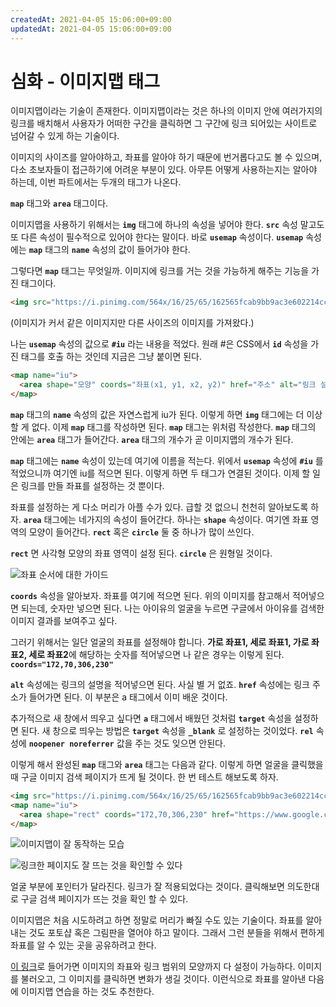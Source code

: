 ```yaml
---
createdAt: 2021-04-05 15:06:00+09:00
updatedAt: 2021-04-05 15:06:00+09:00
---
```


# 심화 - 이미지맵 태그
이미지맵이라는 기술이 존재한다. 이미지맵이라는 것은 하나의 이미지 안에 여러가지의 링크를 배치해서 사용자가 어떠한 구간을 클릭하면 그 구간에 링크 되어있는 사이트로 넘어갈 수 있게 하는 기술이다.

이미지의 사이즈를 알아야하고, 좌표를 알아야 하기 때문에 번거롭다고도 볼 수 있으며, 다소 초보자들이 접근하기에 어려운 부분이 있다. 아무튼 어떻게 사용하는지는 알아야 하는데, 이번 파트에서는 두개의 태그가 나온다.

**`map`** 태그와 **`area`** 태그이다.

이미지맵을 사용하기 위해서는 **`img`** 태그에 하나의 속성을 넣어야 한다. **`src`** 속성 말고도 또 다른 속성이 필수적으로 있어야 한다는 말이다. 바로 **`usemap`** 속성이다. **`usemap`** 속성에는 **`map`** 태그의 **`name`** 속성의 값이 들어가야 한다.

그렇다면 **`map`** 태그는 무엇일까. 이미지에 링크를 거는 것을 가능하게 해주는 기능을 가진 태그이다.

```html
<img src="https://i.pinimg.com/564x/16/25/65/162565fcab9bb9ac3e602214ccede582.jpg" alt="호텔 델루나 장만월" usemap="#iu" />
```

(이미지가 커서 같은 이미지지만 다른 사이즈의 이미지를 가져왔다.)

나는 **`usemap`** 속성의 값으로 **`#iu`** 라는 내용을 적었다. 원래 #은 CSS에서 **`id`** 속성을 가진 태그를 호출 하는 것인데 지금은 그냥 붙이면 된다.

```html
<map name="iu">
  <area shape="모양" coords="좌표(x1, y1, x2, y2)" href="주소" alt="링크 설명">
</map>
```

**`map`** 태그의 **`name`** 속성의 값은 자연스럽게 iu가 된다. 이렇게 하면 **`img`** 태그에는 더 이상 할 게 없다. 이제 **`map`** 태그를 작성하면 된다. **`map`** 태그는 위처럼 작성한다. **`map`** 태그의 안에는 **`area`** 태그가 들어간다. **`area`** 태그의 개수가 곧 이미지맵의 개수가 된다.

**`map`** 태그에는 **`name`** 속성이 있는데 여기에 이름을 적는다. 위에서 **`usemap`** 속성에 **`#iu`** 를 적었으니까 여기엔 iu를 적으면 된다. 이렇게 하면 두 태그가 연결된 것이다. 이제 할 일은 링크를 만들 좌표를 설정하는 것 뿐이다.

좌표를 설정하는 게 다소 머리가 아플 수가 있다. 급할 것 없으니 천천히 알아보도록 하자. **`area`** 태그에는 네가지의 속성이 들어간다. 하나는 **`shape`** 속성이다. 여기엔 좌표 영역의 모양이 들어간다. **`rect`** 혹은 **`circle`** 둘 중 하나가 많이 쓰인다.

**`rect`** 면 사각형 모양의 좌표 영역이 설정 된다. **`circle`** 은 원형일 것이다.

![좌표 순서에 대한 가이드](https://i.postimg.cc/nLDmY7gp/image.png)

**`coords`** 속성을 알아보자. 좌표를 여기에 적으면 된다. 위의 이미지를 참고해서 적어넣으면 되는데, 숫자만 넣으면 된다. 나는 아이유의 얼굴을 누르면 구글에서 아이유를 검색한 이미지 결과를 보여주고 싶다.

그러기 위해서는 일단 얼굴의 좌표를 설정해야 합니다. **가로 좌표1, 세로 좌표1, 가로 좌표2, 세로 좌표2**에 해당하는 숫자를 적어넣으면 나 같은 경우는 이렇게 된다. **`coords="172,70,306,230"`**

**`alt`** 속성에는 링크의 설명을 적어넣으면 된다. 사실 별 거 없죠. **`href`** 속성에는 링크 주소가 들어가면 된다. 이 부분은 a 태그에서 이미 배운 것이다.

추가적으로 새 창에서 띄우고 싶다면 **`a`** 태그에서 배웠던 것처럼 **`target`** 속성을 설정하면 된다. 새 창으로 띄우는 방법은 **`target`** 속성을 **`_blank`** 로 설정하는 것이었다. **`rel`** 속성에 **`noopener noreferrer`** 값을 주는 것도 잊으면 안된다.

이렇게 해서 완성된 **`map`** 태그와 **`area`** 태그는 다음과 같다. 이렇게 하면 얼굴을 클릭했을 때 구글 이미지 검색 페이지가 뜨게 될 것이다. 한 번 테스트 해보도록 하자.

```html
<img src="https://i.pinimg.com/564x/16/25/65/162565fcab9bb9ac3e602214ccede582.jpg" usemap="#iu" />
<map name="iu">
  <area shape="rect" coords="172,70,306,230" href="https://www.google.co.kr/search?q=%EC%95%84%EC%9D%B4%EC%9C%A0&newwindow=1&hl=ko&sxsrf=ALeKk02fTO6dQRRaLBwfB-4ujPmEio9c2A:1605612289296&source=lnms&tbm=isch&sa=X&ved=2ahUKEwj4ypnxu4ntAhUOG6YKHWuXBY0Q_AUoAXoECAYQAw&biw=1870&bih=935" alt="아이유 러브포엠" target="_blank" rel="noopener noreferrer">
</map>
```

![이미지맵이 잘 동작하는 모습](https://i.postimg.cc/vBSdYg8x/K-20210405-031903.png)

![링크한 페이지도 잘 뜨는 것을 확인할 수 있다](https://i.postimg.cc/4d3gRbGT/K-20210405-031905.png)

얼굴 부분에 포인터가 달라진다. 링크가 잘 적용되었다는 것이다. 클릭해보면 의도한대로 구글 검색 페이지가 뜨는 것을 확인 할 수 있다.

이미지맵은 처음 시도하려고 하면 정말로 머리가 빠질 수도 있는 기술이다. 좌표를 알아내는 것도 포토샵 혹은 그림판을 열어야 하고 말이다. 그래서 그런 분들을 위해서 편하게 좌표를 알 수 있는 곳을 공유하려고 한다.

[이 링크](https://www.image-map.net/)로 들어가면 이미지의 좌표와 링크 범위의 모양까지 다 설정이 가능하다. 이미지를 불러오고, 그 이미지를 클릭하면 변화가 생길 것이다. 이런식으로 좌표를 알아낸 다음에 이미지맵 연습을 하는 것도 추천한다.